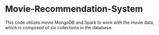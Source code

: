 # Movie-Recommendation-System
This code utilizes movie MongoDB and Spark to work with the movie data, which is composed of six collections in the database.
